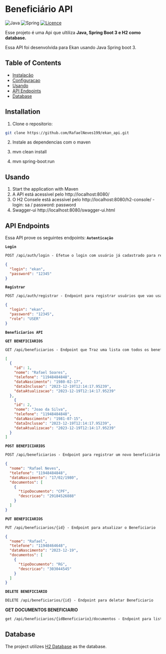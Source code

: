 # Beneficiário API

![Java](https://img.shields.io/badge/java-%23ED8B00.svg?style=for-the-badge&logo=openjdk&logoColor=white)
![Spring](https://img.shields.io/badge/spring-%236DB33F.svg?style=for-the-badge&logo=spring&logoColor=white)
[![Licence](https://img.shields.io/github/license/Ileriayo/markdown-badges?style=for-the-badge)](./LICENSE)

Esse projeto é uma Api que ultiliza **Java, Spring Boot 3 e H2 como database.**

Essa API foi desenvolvida para Ekan usando Java Spring boot 3.

## Table of Contents

- [Instalação](#instalação)
- [Configuracao](#configuração)
- [Usando](#usando)
- [API Endpoints](#api-endpoints)
- [Database](#database)

## Installation

1. Clone o repositorio:

```bash
git clone https://github.com/RafaelNeves199/ekan_api.git
```

2. Instale as dependencias com o maven

1. mvn clean install
2. mvn spring-boot:run

## Usando

1. Start the application with Maven
2. A API está acessivel pelo http://localhost:8080/
3. O H2 Consele está acessivel pelo http://localhost:8080/h2-console/ - login: sa / password: password
4. Swagger-ui http://localhost:8080/swagger-ui.html


## API Endpoints
Essa API prove os seguintes endpoints:
**`Autenticação`**

**`Login`**
```markdown
POST /api/auth/login - Efetue o login com usuário já cadastrado para receber o token. user: ekan - password: 12345
```
```json
{
  "login": "ekan",
  "password": "12345"
}
```

**`Registrar`**
```markdown
POST /api/auth/registrar - Endpoint para registrar usuários que vao usar o sistema.
```
```json
{
  "login": "ekan",
  "password": "12345",
  "role": "USER"
}
```

**`Beneficiarios API`**

**`GET BENEFICIARIOS`**
```markdown
GET /api/beneficiarios - Endpoint que Traz uma lista com todos os beneficiários.
```
```json
[
  {
    "id": 1,
    "nome": "Rafael Soares",
    "telefone": "11948484848",
    "dataNascimento": "1980-02-17",
    "dataInclusao": "2023-12-19T12:14:17.95239",
    "dataAtualizacao": "2023-12-19T12:14:17.95239"
  },
    {
    "id": 2,
    "nome": "Joao da Silva",
    "telefone": "11948484848",
    "dataNascimento": "1981-07-15",
    "dataInclusao": "2023-12-19T12:14:17.95239",
    "dataAtualizacao": "2023-12-19T12:14:17.95239"
  }
]
```

**`POST BENEFICIARIOS`**
```markdown
POST /api/beneficiarios - Endpoint para registrar um novo beneficiário com seus documentos
```
```json
{
  "nome": "Rafael Neves",
  "telefone": "11948484848",
  "dataNascimento": "17/02/1980",
  "documentos": [
    {
      "tipoDocumento": "CPF",
      "descricao": "29184526888"
    }
  ]
}
```

**`PUT BENEFICIARIOS`**
```markdown
PUT /api/beneficiarios/{id} - Endpoint para atualizar o Beneficiario
```

```json
{
  "nome": "Rafael",
  "telefone": "11948464648",
  "dataNascimento": "2023-12-19",
  "documentos": [
    {
      "tipoDocumento": "RG",
      "descricao": "303044545"
    }
  ]
}
```

**`DELETE BENEFICIARIO`**
```markdown
DELETE /api/beneficiarios/{id} - Endpoint para deletar Beneficiario
```

**GET DOCUMENTOS BENEFICIARIO**
```markdown
get /api/beneficiarios/{idBeneficiario}/documentos - Endpoint para listar todos os documentos de um beneficiário a partir de seu id
```

## Database
The project utilizes [H2 Database](https://www.h2database.com/html/tutorial.html) as the database. 